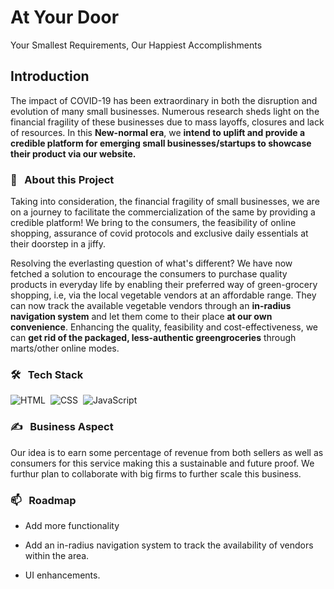 
# **At Your Door**

Your Smallest Requirements, Our Happiest Accomplishments
<br>

## **Introduction**

The impact of COVID-19 has been extraordinary in both the disruption and evolution of many small businesses. Numerous research sheds light on the financial fragility of these businesses due to mass layoffs, closures and lack of resources. In this **New-normal era**, we **intend to uplift and provide a credible platform for emerging small businesses/startups to showcase their product via our website.**
<br>

### 🔭 &nbsp; **About this Project**

Taking into consideration, the financial fragility of small businesses, we are on a journey to facilitate the commercialization of the same by providing a credible platform! We bring to the consumers, the feasibility of online shopping, assurance of covid protocols and exclusive daily essentials at their doorstep in a jiffy. 

Resolving the everlasting question of what's different?
We have now fetched a solution to encourage the consumers to purchase quality products in everyday life by enabling their preferred way of green-grocery shopping, i.e, via the local vegetable vendors at an affordable range. They can now track the available vegetable vendors through an **in-radius navigation system** and let them come to their place **at our own convenience**. Enhancing the quality, feasibility and cost-effectiveness, we can **get rid of the packaged, less-authentic greengroceries** through marts/other online modes.
<br>

### 🛠 &nbsp; **Tech Stack**

![HTML](https://img.shields.io/badge/html5%20-%23E34F26.svg?&style=for-the-badge&logo=html5&logoColor=white)&nbsp;
![CSS](https://img.shields.io/badge/css3%20-%231572B6.svg?&style=for-the-badge&logo=css3&logoColor=white)&nbsp;
<img alt="JavaScript" src="https://img.shields.io/badge/javascript%20-%23323330.svg?&style=for-the-badge&logo=javascript&logoColor=%23F7DF1E"/>&nbsp;
<br>

### ✍️ &nbsp; **Business Aspect**

Our idea is to earn some percentage of revenue from both sellers as well as consumers for this service making this a sustainable and future proof. We furthur plan to collaborate with big firms to further scale this business.
<br>

### 📫 &nbsp; **Roadmap**

- Add more functionality

- Add an in-radius navigation system to track the availability of vendors within the area.

- UI enhancements.
